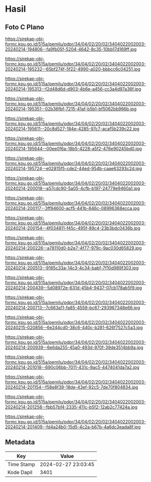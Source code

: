 # Hasil

## Foto C Plano

https://sirekap-obj-formc.kpu.go.id/515a/pemilu/pdpr/34/04/02/20/02/3404022002003-20240214-194806--fa9fb05f-5204-4642-8c35-10bb17d169ff.jpg

https://sirekap-obj-formc.kpu.go.id/515a/pemilu/pdpr/34/04/02/20/02/3404022002003-20240214-195232--65bf274f-5f22-4990-a020-bbbcc6c04251.jpg

https://sirekap-obj-formc.kpu.go.id/515a/pemilu/pdpr/34/04/02/20/02/3404022002003-20240214-195313--f2d48d6d-d903-4b6e-a456-cc3a4d97a36f.jpg

https://sirekap-obj-formc.kpu.go.id/515a/pemilu/pdpr/34/04/02/20/02/3404022002003-20240214-195351--02b36fbf-7215-41af-b5b1-bf5062bb966b.jpg

https://sirekap-obj-formc.kpu.go.id/515a/pemilu/pdpr/34/04/02/20/02/3404022002003-20240214-195611--20c8d527-184e-4285-97c7-acaf5b239c22.jpg

https://sirekap-obj-formc.kpu.go.id/515a/pemilu/pdpr/34/04/02/20/02/3404022002003-20240214-195644--00ee0f6a-18b5-4228-a5f2-476e90245bd0.jpg

https://sirekap-obj-formc.kpu.go.id/515a/pemilu/pdpr/34/04/02/20/02/3404022002003-20240214-195724--e02815f5-cde2-44ed-954b-caae63293c2d.jpg

https://sirekap-obj-formc.kpu.go.id/515a/pemilu/pdpr/34/04/02/20/02/3404022002003-20240214-200018--a57cdc90-5a05-4cfb-b197-24779e9460a1.jpg

https://sirekap-obj-formc.kpu.go.id/515a/pemilu/pdpr/34/04/02/20/02/3404022002003-20240214-200117--3ff94600-acf5-441b-846c-08996368ecca.jpg

https://sirekap-obj-formc.kpu.go.id/515a/pemilu/pdpr/34/04/02/20/02/3404022002003-20240214-200154--4f034811-f45c-495f-89c4-23b3bdc0436b.jpg

https://sirekap-obj-formc.kpu.go.id/515a/pemilu/pdpr/34/04/02/20/02/3404022002003-20240214-200226--a78110d0-b2e7-4f77-979c-9ac030d65829.jpg

https://sirekap-obj-formc.kpu.go.id/515a/pemilu/pdpr/34/04/02/20/02/3404022002003-20240214-200513--9165c33a-14c3-4c34-babf-7f10d989f303.jpg

https://sirekap-obj-formc.kpu.go.id/515a/pemilu/pdpr/34/04/02/20/02/3404022002003-20240214-200439--5d08972e-631d-45b4-9437-07cb178ab5f9.jpg

https://sirekap-obj-formc.kpu.go.id/515a/pemilu/pdpr/34/04/02/20/02/3404022002003-20240214-200713--7c663a11-fa85-4559-bc67-293967348e66.jpg

https://sirekap-obj-formc.kpu.go.id/515a/pemilu/pdpr/34/04/02/20/02/3404022002003-20240215-020856--6e244cd0-38c6-440c-b281-626f7527c5a3.jpg

https://sirekap-obj-formc.kpu.go.id/515a/pemilu/pdpr/34/04/02/20/02/3404022002003-20240214-200939--6e6da255-45a0-493d-970f-39de3514bb9a.jpg

https://sirekap-obj-formc.kpu.go.id/515a/pemilu/pdpr/34/04/02/20/02/3404022002003-20240214-201018--690c06bb-7011-431c-9ac5-4474041da7a2.jpg

https://sirekap-obj-formc.kpu.go.id/515a/pemilu/pdpr/34/04/02/20/02/3404022002003-20240214-201154--f58e8f39-18de-43ef-92c5-7de70f804834.jpg

https://sirekap-obj-formc.kpu.go.id/515a/pemilu/pdpr/34/04/02/20/02/3404022002003-20240214-201258--fbb57bf4-2335-411c-b5f2-12ab2c77424a.jpg

https://sirekap-obj-formc.kpu.go.id/515a/pemilu/pdpr/34/04/02/20/02/3404022002003-20240214-201409--fd4a24b0-15d5-4c2a-b67b-4a6dc3eada8f.jpg


## Metadata

| Key        | Value               |
| ---------- | ------------------- |
| Time Stamp | 2024-02-27 23:03:45 |
| Kode Dapil | 3401                |



